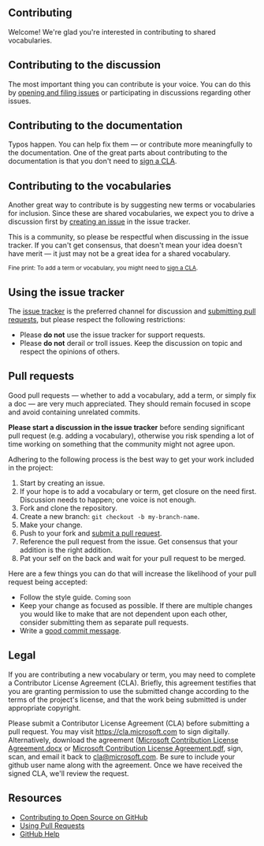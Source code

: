 ## Contributing

Welcome! We're glad you're interested in contributing to  shared vocabularies.

## Contributing to the discussion

The most important thing you can contribute is your voice. You can do this by [opening and filing issues][1] or participating in discussions regarding other issues.

## Contributing to the documentation

Typos happen. You can help fix them — or contribute more meaningfully to the documentation. One of the great parts about contributing to the documentation is that you don't need to [sign a CLA][2].

## Contributing to the vocabularies

Another great way to contribute is by suggesting new terms or vocabularies for inclusion. Since these are shared vocabularies, we expect you to drive a discussion first by [creating an issue][1] in the issue tracker.

This is a community, so please be respectful when discussing in the issue tracker. If you can't get consensus, that doesn't mean your idea doesn't have merit — it just may not be a great idea for a shared vocabulary.

<small>Fine print: To add a term or vocabulary, you might need to [sign a CLA][2].</small>

## Using the issue tracker

The [issue tracker][3] is the preferred channel for discussion and [submitting pull requests][4], but please respect the following restrictions:

* Please **do not** use the issue tracker for support requests.
* Please **do not** derail or troll issues. Keep the discussion on topic and respect the opinions of others.

## Pull requests

Good pull requests — whether to add a vocabulary, add a term, or simply fix a doc — are very much appreciated. They should remain focused in scope and avoid containing unrelated commits.

**Please start a discussion in the issue tracker** before sending significant pull request (e.g. adding a vocabulary), otherwise you risk spending a lot of time working on something that the community might not agree upon.

Adhering to the following process is the best way to get your work included in the project:

1. Start by creating an issue.
2. If your hope is to add a vocabulary or term, get closure on the need first. Discussion needs to happen; one voice is not enough.
3. Fork and clone the repository.
4. Create a new branch: `git checkout -b my-branch-name`.
5. Make your change.
6. Push to your fork and [submit a pull request][5].
7. Reference the pull request from the issue. Get consensus that your addition is the right addition.
8. Pat your self on the back and wait for your pull request to be merged.

Here are a few things you can do that will increase the likelihood of your pull request being accepted:

- Follow the style guide. <small>Coming soon</small>
- Keep your change as focused as possible. If there are multiple changes you would like to make that are not dependent upon each other, consider submitting them as separate pull requests.
- Write a [good commit message][6].

## Legal

If you are contributing a new vocabulary or term, you may need to complete a Contributor License Agreement (CLA). Briefly, this agreement testifies that you are granting permission to use the submitted change according to the terms of the project's license, and that the work being submitted is under appropriate copyright.

Please submit a Contributor License Agreement (CLA) before submitting a pull request. You may visit https://cla.microsoft.com to sign digitally. Alternatively, download the agreement ([Microsoft Contribution License Agreement.docx][7] or [Microsoft Contribution License Agreement.pdf][8], sign, scan, and email it back to <cla@microsoft.com>. Be sure to include your github user name along with the agreement. Once we have received the signed CLA, we'll review the request.

## Resources

- [Contributing to Open Source on GitHub][9]
- [Using Pull Requests][5]
- [GitHub Help][10]

[1]: #using-the-issue-tracker
[2]: #legal
[3]: https://github.com/odata/vocabularies/issues
[4]: #pull-requests
[5]: https://help.github.com/articles/using-pull-requests/
[6]: http://tbaggery.com/2008/04/19/a-note-about-git-commit-messages.html
[7]: https://www.codeplex.com/Download?ProjectName=typescript&DownloadId=822190
[8]: https://www.codeplex.com/Download?ProjectName=typescript&DownloadId=921298
[9]: https://guides.github.com/activities/contributing-to-open-source/
[10]: https://help.github.com
